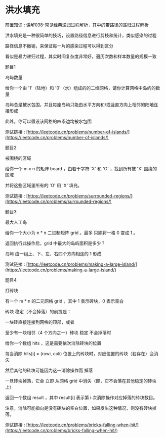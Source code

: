 # 洪水填充

前置知识 : 讲解038-常见经典递归过程解析，其中的带路径的递归过程解析

洪水填充是一种很简单的技巧，设置路径信息进行剪枝和统计，类似感染的过程

路径信息不撤销，来保证每一片的感染过程可以得到区分

看似是暴力递归过程，其实时间复杂度非常好，遍历次数和样本数量的规模一致

题目1

岛屿数量

给你一个由 '1'（陆地）和 '0'（水）组成的的二维网格，请你计算网格中岛屿的数量

岛屿总是被水包围，并且每座岛屿只能由水平方向和/或竖直方向上相邻的陆地连接形成

此外，你可以假设该网格的四条边均被水包围

测试链接 : [https://leetcode.cn/problems/number-of-islands/](https://leetcode.cn/problems/number-of-islands/)

题目2

被围绕的区域

给你一个 m x n 的矩阵 board ，由若干字符 'X' 和 'O' ，找到所有被 'X' 围绕的区域

并将这些区域里所有的 'O' 用 'X' 填充。

测试链接 : [https://leetcode.cn/problems/surrounded-regions/](https://leetcode.cn/problems/surrounded-regions/)

题目3

最大人工岛

给你一个大小为 n * n 二进制矩阵 grid 。最多 只能将一格 0 变成 1 。

返回执行此操作后，grid 中最大的岛屿面积是多少？

岛屿 由一组上、下、左、右四个方向相连的 1 形成

测试链接 : [https://leetcode.cn/problems/making-a-large-island/](https://leetcode.cn/problems/making-a-large-island/)

题目4

打砖块

有一个 m * n 的二元网格 grid ，其中 1 表示砖块，0 表示空白

砖块 稳定（不会掉落）的前提是：

一块砖直接连接到网格的顶部，或者

至少有一块相邻（4 个方向之一）砖块 稳定 不会掉落时

给你一个数组 hits ，这是需要依次消除砖块的位置

每当消除 hits[i] = (rowi, coli) 位置上的砖块时，对应位置的砖块（若存在）会消失

然后其他的砖块可能因为这一消除操作而 掉落

一旦砖块掉落，它会 立即 从网格 grid 中消失（即，它不会落在其他稳定的砖块上）

返回一个数组 result ，其中 result[i] 表示第 i 次消除操作对应掉落的砖块数目。

注意，消除可能指向是没有砖块的空白位置，如果发生这种情况，则没有砖块掉落。

测试链接 : [https://leetcode.cn/problems/bricks-falling-when-hit/](https://leetcode.cn/problems/bricks-falling-when-hit/)

